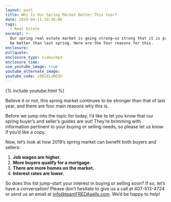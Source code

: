 ```yaml
---
layout: post
title: Why Is Our Spring Market Better This Year?
date: 2019-04-11 19:38:06
tags:
  - Real Estate
excerpt: >-
  Our spring real estate market is going strong—so strong that it is proving to
  be better than last spring. Here are the four reasons for this.
enclosure:
pullquote:
enclosure_type: video/mp4
enclosure_time:
use_youtube_image: true
youtube_alternate_image:
youtube_code: s9BlBizNG3U
---
```


{% include youtube.html %}

Believe it or not, this spring market continues to be stronger than that of last year, and there are four main reasons why this is.&nbsp;

Before we jump into the topic for today, I’d like to let you know that our spring buyer’s and seller’s guides are out! They’re brimming with information pertinent to your buying or selling needs, so please let us know if you’d like a copy. &nbsp;

Now, let’s look at how 2019’s spring market can benefit both buyers and sellers:&nbsp;

1. **Job wages are higher.&nbsp;**
2. **More buyers qualify for a mortgage.&nbsp;**
3. **There are more homes on the market.&nbsp;**
4. **Interest rates are lower.&nbsp;**

So does this list jump-start your interest in buying or selling soon? If so, let’s have a conversation! Please don’t hesitate to give us a call at 407-513-4724 or send us an email at [info@teamFREDAsells.com](mailto:info@teamFREDAsells.com). We’d be happy to help! &nbsp;<br>&nbsp;